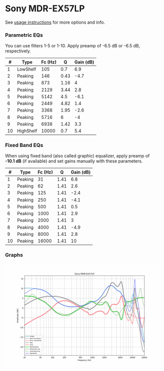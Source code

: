 # Sony MDR-EX57LP
See [usage instructions](https://github.com/jaakkopasanen/AutoEq#usage) for more options and info.

### Parametric EQs
You can use filters 1-5 or 1-10. Apply preamp of -6.5 dB or -6.5 dB, respectively.

|   # | Type      |   Fc (Hz) |    Q |   Gain (dB) |
|-----|-----------|-----------|------|-------------|
|   1 | LowShelf  |       105 | 0.7  |         6.9 |
|   2 | Peaking   |       146 | 0.43 |        -4.7 |
|   3 | Peaking   |       873 | 1.16 |         4   |
|   4 | Peaking   |      2129 | 3.44 |         2.8 |
|   5 | Peaking   |      5142 | 4.5  |        -6.1 |
|   6 | Peaking   |      2449 | 4.82 |         1.4 |
|   7 | Peaking   |      3368 | 1.95 |        -2.6 |
|   8 | Peaking   |      5716 | 6    |        -4   |
|   9 | Peaking   |      6938 | 1.42 |         3.3 |
|  10 | HighShelf |     10000 | 0.7  |         5.4 |

### Fixed Band EQs
When using fixed band (also called graphic) equalizer, apply preamp of **-10.1 dB** (if available) and set gains manually with these parameters.

|   # | Type    |   Fc (Hz) |    Q |   Gain (dB) |
|-----|---------|-----------|------|-------------|
|   1 | Peaking |        31 | 1.41 |         6.8 |
|   2 | Peaking |        62 | 1.41 |         2.6 |
|   3 | Peaking |       125 | 1.41 |        -2.4 |
|   4 | Peaking |       250 | 1.41 |        -4.1 |
|   5 | Peaking |       500 | 1.41 |         0.5 |
|   6 | Peaking |      1000 | 1.41 |         2.9 |
|   7 | Peaking |      2000 | 1.41 |         3   |
|   8 | Peaking |      4000 | 1.41 |        -4.9 |
|   9 | Peaking |      8000 | 1.41 |         2.8 |
|  10 | Peaking |     16000 | 1.41 |        10   |

### Graphs
![](./Sony%20MDR-EX57LP.png)
